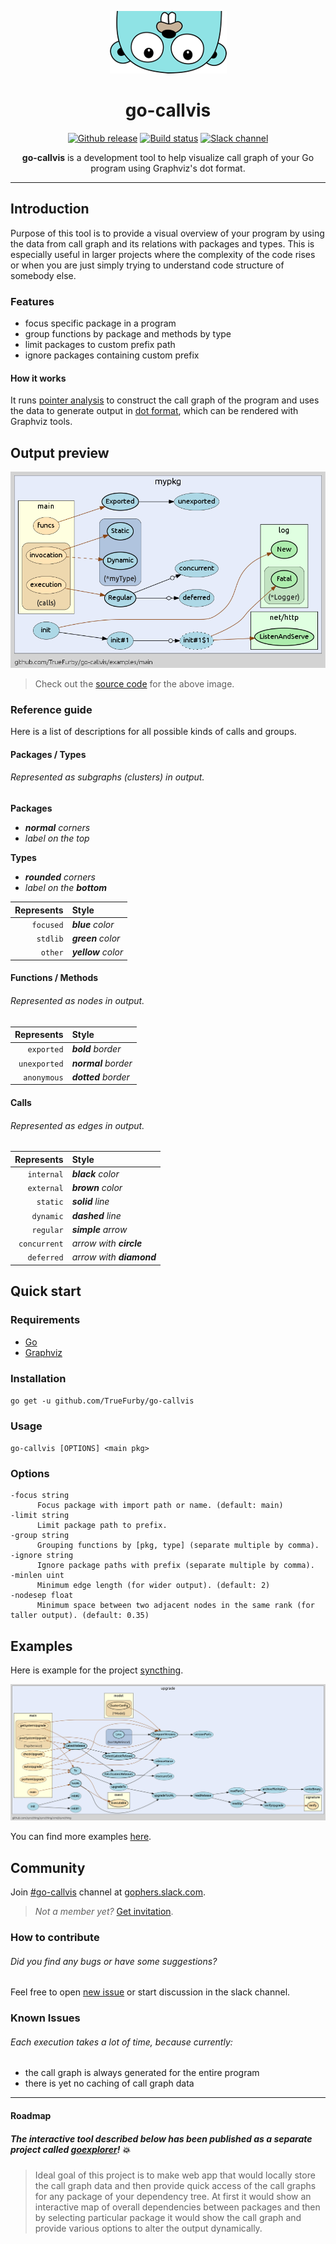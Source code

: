<p align="center"><img src="images/gopher.png" alt="gopher"></p>

# <div align="center">go-callvis</div>

<p align="center">
  <a href="https://github.com/TrueFurby/go-callvis/releases"><img src="https://img.shields.io/github/release/truefurby/go-callvis.svg" alt="Github release"></a>
  <a href="https://travis-ci.org/TrueFurby/go-callvis"><img src="https://travis-ci.org/TrueFurby/go-callvis.svg?branch=master" alt="Build status"></a>
  <a href="https://gophers.slack.com/archives/go-callvis"><img src="https://img.shields.io/badge/gophers%20slack-%23go--callvis-ff69b4.svg" alt="Slack channel"></a>
</p>

<p align="center"><b>go-callvis</b> is a development tool to help visualize call graph of your Go program using Graphviz's dot format.</p>

---

## Introduction

Purpose of this tool is to provide a visual overview of your program by using the data from call graph and its relations with packages and types. This is especially useful in larger projects where the complexity of the code rises or when you are just simply trying to understand code structure of somebody else.

### Features

- focus specific package in a program
- group functions by package and methods by type
- limit packages to custom prefix path
- ignore packages containing custom prefix

#### How it works

It runs [pointer analysis](https://godoc.org/golang.org/x/tools/go/pointer) to construct the call graph of the program and uses the data to generate output in [dot format](http://www.graphviz.org/content/dot-language), which can be rendered with Graphviz tools.

## Output preview

[![main](images/main.png)](https://raw.githubusercontent.com/TrueFurby/go-callvis/master/images/main.png)

> Check out the [source code](examples/main) for the above image.

### Reference guide

Here is a list of descriptions for all possible kinds of calls and groups.

#### Packages / Types

###### Represented as subgraphs (clusters) in output.

**Packages**
- _**normal** corners_
- _label on the *top*_

**Types**
- _**rounded** corners_
- _label on the **bottom**_

Represents  | Style
----------: | :-------------
  `focused` | _**blue** color_
   `stdlib` | _**green** color_
    `other` | _**yellow** color_

#### Functions / Methods

###### Represented as nodes in output.

Represents   | Style
-----------: | :--------------
  `exported` | _**bold** border_
`unexported` | _**normal** border_
 `anonymous` | _**dotted** border_

#### Calls

###### Represented as edges in output.

Represents   | Style
-----------: | :-------------
  `internal` | _**black** color_
  `external` | _**brown** color_
    `static` | _**solid** line_
   `dynamic` | _**dashed** line_
   `regular` | _**simple** arrow_
`concurrent` | _arrow with **circle**_
  `deferred` | _arrow with **diamond**_

## Quick start

### Requirements

- [Go](https://golang.org/dl/)
- [Graphviz](http://www.graphviz.org/Download..php)

### Installation

`go get -u github.com/TrueFurby/go-callvis`

### Usage

`go-callvis [OPTIONS] <main pkg>`

### Options

```
-focus string
      Focus package with import path or name. (default: main)
-limit string
      Limit package path to prefix.
-group string
      Grouping functions by [pkg, type] (separate multiple by comma).
-ignore string
      Ignore package paths with prefix (separate multiple by comma).
-minlen uint
      Minimum edge length (for wider output). (default: 2)
-nodesep float
      Minimum space between two adjacent nodes in the same rank (for taller output). (default: 0.35)
```

## Examples

Here is example for the project [syncthing](https://github.com/syncthing/syncthing).

[![syncthing example](images/syncthing.png)](https://raw.githubusercontent.com/TrueFurby/go-callvis/master/images/syncthing.png)

You can find more examples [here](examples).

## Community

Join [#go-callvis](https://gophers.slack.com/archives/go-callvis) channel at [gophers.slack.com](http://gophers.slack.com).

> *Not a member yet?* [Get invitation](https://gophersinvite.herokuapp.com).

### How to contribute

###### Did you find any bugs or have some suggestions?

Feel free to open [new issue](https://github.com/TrueFurby/go-callvis/issues/new) or start discussion in the slack channel.

### Known Issues

###### Each execution takes a lot of time, because currently:
- the call graph is always generated for the entire program
- there is yet no caching of call graph data

---

#### Roadmap

##### The *interactive tool* described below has been published as a *separate project* called [goexplorer](https://github.com/TrueFurby/goexplorer)! :boom:

> Ideal goal of this project is to make web app that would locally store the call graph data and then provide quick access of the call graphs for any package of your dependency tree. At first it would show an interactive map of overall dependencies between packages and then by selecting particular package it would show the call graph and provide various options to alter the output dynamically.
